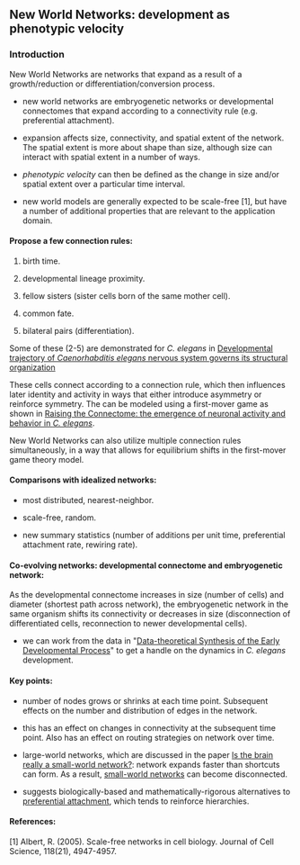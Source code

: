 ## New World Networks: development as phenotypic velocity

### Introduction

New World Networks are networks that expand as a result of a growth/reduction or differentiation/conversion process.

* new world networks are embryogenetic networks or developmental connectomes that expand according to a connectivity rule (e.g. preferential attachment).

* expansion affects size, connectivity, and spatial extent of the network. The spatial extent is more about shape than size, although size can interact with spatial extent in a number of ways.  

* _phenotypic velocity_ can then be defined as the change in size and/or spatial extent over a particular time interval.

* new world models are generally expected to be scale-free [1], but have a number of additional properties that are relevant to the application domain.  

#### Propose a few connection rules: 

1) birth time.

2) developmental lineage proximity.

3) fellow sisters (sister cells born of the same mother cell).

4) common fate.

5) bilateral pairs (differentiation).

Some of these (2-5) are demonstrated for _C. elegans_ in [Developmental trajectory of _Caenorhabditis elegans_ nervous system governs its structural organization](https://journals.plos.org/ploscompbiol/article?id=10.1371/journal.pcbi.1007602) 

These cells connect according to a connection rule, which then influences later identity and activity in ways that either introduce asymmetry or reinforce symmetry. The can be modeled using a first-mover game as shown in [Raising the Connectome: the emergence of neuronal activity and behavior in _C. elegans_](https://www.biorxiv.org/content/10.1101/2020.01.06.896308v1).

New World Networks can also utilize multiple connection rules simultaneously, in a way that allows for equilibrium shifts in the first-mover game theory model.  

#### Comparisons with idealized networks:

* most distributed, nearest-neighbor.

* scale-free, random.

* new summary statistics (number of additions per unit time, preferential attachment rate, rewiring rate).

#### Co-evolving networks: developmental connectome and embryogenetic network:

As the developmental connectome increases in size (number of cells) and diameter (shortest path across network), the embryogenetic network in the same organism shifts its connectivity or decreases in size (disconnection of differentiated cells, reconnection to newer developmental cells).

* we can work from the data in "[Data-theoretical Synthesis of the Early Developmental Process](https://www.biorxiv.org/content/10.1101/282004v2)" to get a handle on the dynamics in _C. elegans_ development.

#### Key points:

* number of nodes grows or shrinks at each time point. Subsequent effects on the number and distribution of edges in the network.

* this has an effect on changes in connectivity at the subsequent time point. Also has an effect on routing strategies on network over time.

* large-world networks, which are discussed in the paper [Is the brain really a small-world network?](https://link.springer.com/article/10.1007/s00429-015-1035-6): network expands faster than shortcuts can form. As a result, [small-world networks](http://www.scholarpedia.org/article/Small-world_network) can become disconnected.

* suggests biologically-based and mathematically-rigorous alternatives to [preferential attachment](https://en.wikipedia.org/wiki/Preferential_attachment), which tends to reinforce hierarchies.

#### References:
[1] Albert, R. (2005). Scale-free networks in cell biology. Journal of Cell Science, 118(21), 4947-4957.  
